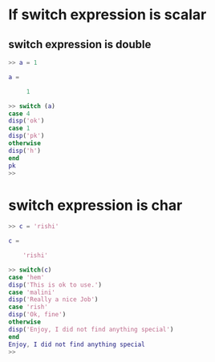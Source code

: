 # If switch expression is scalar


## switch expression is double
```matlab
>> a = 1

a =

     1

>> switch (a)
case 4
disp('ok')
case 1
disp('pk')
otherwise
disp('h')
end
pk
>> 
```

# switch expression is char
```matlab
>> c = 'rishi'

c =

    'rishi'

>> switch(c)
case 'hem'
disp('This is ok to use.')
case 'malini'
disp('Really a nice Job')
case 'rish'
disp('Ok, fine')
otherwise
disp('Enjoy, I did not find anything special')
end
Enjoy, I did not find anything special
>> 
```